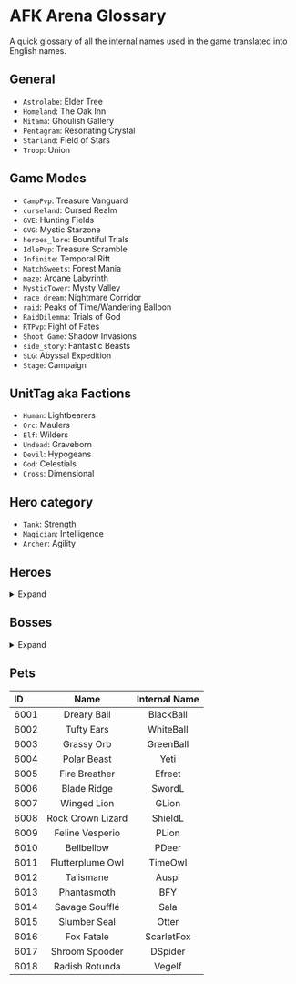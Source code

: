 # AFK Arena Glossary
A quick glossary of all the internal names used in the game translated into English names.

## General
- `Astrolabe`: Elder Tree
- `Homeland`: The Oak Inn
- `Mitama`: Ghoulish Gallery
- `Pentagram`: Resonating Crystal
- `Starland`: Field of Stars
- `Troop`: Union

## Game Modes
- `CampPvp`: Treasure Vanguard
- `curseland`: Cursed Realm
- `GVE`: Hunting Fields
- `GVG`: Mystic Starzone
- `heroes_lore`: Bountiful Trials
- `IdlePvp`: Treasure Scramble
- `Infinite`: Temporal Rift
- `MatchSweets`: Forest Mania
- `maze`: Arcane Labyrinth
- `MysticTower`: Mysty Valley
- `race_dream`: Nightmare Corridor
- `raid`: Peaks of Time/Wandering Balloon
- `RaidDilemma`: Trials of God
- `RTPvp`: Fight of Fates
- `Shoot Game`: Shadow Invasions
- `side_story`: Fantastic Beasts
- `SLG`: Abyssal Expedition
- `Stage`: Campaign

## UnitTag aka Factions
- `Human`: Lightbearers
- `Orc`: Maulers
- `Elf`: Wilders
- `Undead`: Graveborn
- `Devil`: Hypogeans
- `God`: Celestials
- `Cross`: Dimensional

## Hero category
- `Tank`: Strength
- `Magician`: Intelligence
- `Archer`: Agility

## Heroes
<details>
<summary>Expand</summary>

| ID  |       Name       | Internal Name  |
|:----|:----------------:|:--------------:|
| 1   |      Hogan       |    General     |
| 2   |       Ira        |       DR       |
| 3   |      Angelo      |      Bard      |
| 4   |     Estrilda     |     Uhlan      |
| 5   |      Nemora      |    Yeanling    |
| 6   |       Ogi        |     Titan      |
| 7   |      Arden       |    OakSage     |
| 8   |       Niru       |     newNEC     |
| 9   |      Brutus      |    LionJugg    |
| 10  |      Morvus      |   Musketeer    |
| 11  |     Ankhira      |   newSpider    |
| 12  |      Golus       |     newCW      |
| 13  |      Mirael      |    newLina     |
| 14  |       Kaz        |  CatAssassin   |
| 15  |     Silvina      | SilverAssassin |
| 16  |       Lyca       |     newPOM     |
| 17  |     Steixius     |     UDTank     |
| 18  |      Merek       |  HumanPriest   |
| 19  |      Dreaf       |     Treant     |
| 20  |     Belinda      |     Priest     |
| 21  |      Sezis       |    UDSword     |
| 22  |      Ulric       |  HumanTrident  |
| 23  |      Saveas      |     Huskar     |
| 24  |      Vedan       |     nFlood     |
| 25  |     Grezhul      |       DK       |
| 26  |      Khasos      |     Troll      |
| 27  |     Shemira      |      nDP       |
| 28  |       Tasi       |      Puck      |
| 29  |    Bloodsnarl    | OrcJackalTank  |
| 30  |      Eletha      |   ElfLancer    |
| 31  |     Arkadios     |  OrcBatmaster  |
| 32  |      Thoran      |      SNK       |
| 33  |     Isabella     |     Wizard     |
| 34  |      Raine       |      nBH       |
| 35  |       Vurk       |     Mouse      |
| 36  |      Numisu      |       WD       |
| 37  |      Fawkes      |  DevilHunter   |
| 38  |      Skreg       |      Mag       |
| 39  |       Nara       |     Pudge      |
| 40  |       弹弓射手       |    Catapult    |
| 41  |      Ferael      |   BoneArcher   |
| 42  |      Ulmus       |       TD       |
| 43  |      Warek       |      Bear      |
| 44  |      Lucius      |       OK       |
| 45  |      Thane       |  SwordMaster   |
| 46  |      Seirus      |       TH       |
| 47  |     Antandra     |    Valkyrie    |
| 48  |      Eironn      |    ElfSaber    |
| 49  |      Baden       |   GhostSaber   |
| 50  |     Hendrik      |       GK       |
| 51  |      Safiya      |      NOD       |
| 52  |      Rowan       |    Merchant    |
| 54  |     Satrana      |  FoxMagician   |
| 55  |     Athalia      |      GodA      |
| 56  |      Ezizh       |      Bane      |
| 57  |      Gorvo       |     Turtle     |
| 58  |     Kelthur      |    Revenger    |
| 59  |      Mehira      |      LUST      |
| 60  |     Gwyneth      |    Longbow     |
| 61  |     Rosaline     |      Maid      |
| 62  | Elijah & Lailah  |     TwinsB     |
| 63  |      Silas       |      UDD       |
| 64  |     Zolrath      |       DT       |
| 65  |      Lorsan      |  BunnyMaster   |
| 66  |     Cecilia      |  NunAssassin   |
| 67  |       Oden       |     Mystic     |
| 68  |      Rigby       |      Wino      |
| 69  |     Orthros      |     TimeG      |
| 70  |      Tidus       |      Wolf      |
| 71  |      Izold       |   SciMonster   |
| 72  |      Oscar       |  HouseKeeper   |
| 73  |      Talene      |    Phoenix     |
| 74  |      Saurus      |     Lizard     |
| 75  |     Nakoruru     |    Nakoruru    |
| 76  |     Khazard      |      IceD      |
| 77  |       Drez       |       OA       |
| 78  |      Arthur      |     Arthur     |
| 80  |      Solise      |       NT       |
| 83  |     Skriath      |    Wildkin     |
| 84  |     Wu Kong      |       MK       |
| 85  |      Mezoth      |      Fat       |
| 86  |       Ukyo       |      UKYO      |
| 87  |      Anoki       |   OrcLeader    |
| 88  |      Torne       |     Bones      |
| 89  |      Flora       |     Spring     |
| 90  |      Daimon      |      DKid      |
| 91  |     Theowyn      |    Phantom     |
| 92  |       Ezio       |      Ezio      |
| 93  |     Lucretia     |      THW       |
| 94  |      Pippa       |      SSR       |
| 95  | Prince of Persia |      POP       |
| 96  |     Zaphrael     |      Thor      |
| 97  |      Albedo      |     Yalbed     |
| 98  |  Ainz Ooal Gown  |      Anz       |
| 99  |      Mortas      |       GD       |
| 100 |      QUEEN       |       QN       |
| 101 |      JOKER       |       JK       |
| 102 |       Alna       |    WinterL     |
| 103 |       Kren       |   TechMouse    |
| 104 |      Respen      |    WindMan     |
| 105 |      Eluard      |     Clergy     |
| 106 |       Raku       |   TricRacoon   |
| 107 |      Peggy       |    Princess    |
| 108 |      Morael      |     AstroM     |
| 109 |      Desira      |     Siren      |
| 110 |      Walker      |     Gunner     |
| 111 |     Leofric      |    GentryD     |
| 112 |      Merlin      |     Merlin     |
| 113 |      Thali       |    CrazyFox    |
| 114 |      Titus       |     Golem      |
| 115 |     Hodgkin      |    Captain     |
| 116 |      Morrow      |   DevilMage    |
| 117 |      Zikis       |     LazyD      |
| 118 |      Granit      |     Stone      |
| 119 |     Leonardo     |      LDV       |
| 120 |      Mishka      |     BDruid     |
| 121 |      Haelus      |    Artisan     |
| 122 |     Treznor      |    CKnight     |
| 123 |      Thesku      |    SnakeMan    |
| 124 |      Talene      |    SPhoenix    |
| 125 |     Framton      |       FP       |
| 126 |      Astar       |     FlameE     |
| 127 |     Scarlet      |       BM       |
| 128 |     Melusina     |    Babayaga    |
| 129 |       Fane       |     Gaoler     |
| 130 |      Ezizh       |     SBane      |
| 131 |      Alaro       |     Scout      |
| 132 |      Audrae      |     AstroR     |
| 133 |       Oku        |  DruidMaster   |
| 134 |      Thane       |     WindSM     |
| 135 |     Vyloris      |     Hidan      |
| 136 |      Sonja       |     Sonia      |
| 137 |      Anasta      |   OrcMaster    |
| 138 |      Kalene      |     Karen      |
| 139 |      Brutus      |      SLK       |
| 140 |   Joan of Arc    |      JOA       |
| 141 |      Eorin       |      Alen      |
| 142 |      Tarnos      |    Patronus    |
| 143 |      Solise      |      WNT       |
| 144 |      Geralt      |      GOR       |
| 145 |     Yennefer     |      YNF       |
| 146 |  Canisa & Ruke   |    Chimera     |
| 147 |     Nevanthi     |     Flora      |
| 148 |      Baden       |      SBD       |
| 149 |      Salaki      |  CurseCarrier  |
| 150 |      Palmer      |     Bishop     |
| 151 |     Veithael     |      Mars      |
| 152 |      Mulan       |      HML       |
| 153 |     Belinda      |      HFP       |
| 154 |      Tamrus      |      TSL       |
| 155 |      Olgath      |      DOA       |
| 156 |      Edwin       |     Adwin      |
| 157 |     Maetria      |    BSparrow    |
| 158 |     Crassio      |    Slacker     |
| 159 |      Emilia      |      EMT       |
| 160 |       Rem        |       RM       |
| 161 |     Athalia      |  DivineBlade   |
| 162 |     Ginneas      |   HammerMan    |
| 163 |      Daemia      |     Summer     |
| 164 |     Trishea      |       SO       |
| 165 |      Safiya      |       SQ       |
| 166 |       Ivan       |       BC       |
| 167 |      Naroko      |      SWQ       |
| 168 |     Lucilla      |    Lucilla     |
| 169 |     Liberta      |    Liberta     |
| 170 |       Lyca       |    AstroPOM    |
| 171 |      Jerome      |    Admiral     |
| 172 |    Robin Hood    |     Robin      |
| 173 |     Shemira      |    Calypso     |
| 174 |   Lady Simona    |     Ringer     |
| 175 |     Lavatune     |     BassD      |
</details>

## Bosses
<details>
<summary>Expand</summary>

| ID   |         Name         |   Internal Name   |
|:-----|:--------------------:|:-----------------:|
| 1003 |         Kane         | BossDragonKnight  |
| 1004 |    Hypogean Mage     |    DevilWizard    |
| 1005 |    Hypogean Elite    |    UndeadTank     |
| 1006 |        Wrizz         |      Goblin       |
| 1007 |        Soren         |    SoulCalibur    |
| 1008 |        Fiend         |     DevilImp      |
| 1009 |   Hypogean Warrior   |    HammerDemon    |
| 1010 |   Hypogean Archer    |     BowDemon      |
| 1011 |        Soren         | SoulCaliburNormal |
| 1012 |    Demonic Nemora    |   DarkYeanling    |
| 1013 |        Arden         |    BossOakSage    |
| 1014 |  Dwarven Bombardier  |      DwarfE       |
| 1015 |  Dwarven Pulverizer  |      DwarfS       |
| 1016 |     Ice Shemira      |      BossDQ       |
| 1017 |    Burning Brute     |      BossYM       |
| 1018 |    Demonic Nemora    |   DarkYeanling    |
| 1019 |     Ice Shemira      |      BossDQ       |
| 1020 |         Kane         | BossDragonKnight  |
| 1021 |    Burning Brute     |      BossYM       |
| 1022 |        Arden         |   WBossOakSage    |
| 1023 |       Azmonath       |      BossDM       |
| 1024 |       Gouldos        |    BossCthulhu    |
| 1025 |         Idre         |    BossMystic     |
| 1026 |        Albedo        |      Yalbed       |
| 1027 |    Ainz Ooal Gown    |        Anz        |
| 1028 |       Shemira        |     nDP_skin      |
| 1029 |         Niru         |    newNEC_skin    |
| 1030 |        Daimon        |     DKid_skin     |
| 1031 |        Adrax         |     BossHGMN      |
| 1032 |        Adrax         |      BossHGM      |
| 1033 |         Idre         |    BossMystic     |
| 1034 |        Ezizh         |     BossBane      |
| 1035 |        Safiya        |        NOD        |
| 1036 |        Gorvo         |      Turtle       |
| 1037 |         Vurk         |       Mouse       |
| 1038 |       Hendrik        |        GK         |
| 1039 |         Lyca         |      newPOM       |
| 1040 |       Belinda        |      Priest       |
| 1041 |       Khazard        |       IceD        |
| 1042 |       Zaphrael       |       Thor        |
| 1043 |       Gouldos        |    BossCthulhu    |
| 1044 |     The Balancer     |      BossBA       |
| 1045 |        Eluard        |      Clergy       |
| 1046 |        Morael        |      AstroM       |
| 1047 |        Desira        |       Siren       |
| 1048 |   Arbiter of Chaos   |      BossROG      |
| 1049 |   Arbiter of Chaos   |      BossROG      |
| 1050 |   Arbiter of Chaos   |      BossROG      |
| 1051 |   Arbiter of Chaos   |      BossROG      |
| 1052 |   Arbiter of Chaos   |      BossROG      |
| 1053 |        Solise        |        NT         |
| 1054 |        Respen        |      WindMan      |
| 1055 |       Isabella       |      Wizard       |
| 1056 |       Shemira        |     nDP_skin      |
| 1057 |         Niru         |    newNEC_skin    |
| 1058 |        Daimon        |     DKid_skin     |
| 1059 |         Alna         |      WinterL      |
| 1060 |        Oleus         |     BossPreyS     |
| 1061 |        Oleus         |     BossPreyB     |
| 1062 |        Wrizz         |    GoblinFeast    |
| 1063 |        Thane         |    SwordMaster    |
| 1064 |       Hendrik        |        GK         |
| 1065 |       Estrilda       |       Uhlan       |
| 1066 |        Walker        |      Gunner       |
| 1067 |        Dalax         |    BossDragonS    |
| 1068 |        Dalax         |    BossDragonB    |
| 1069 |        Ferael        |    BoneArcher     |
| 1070 |        Izold         |    SciMonster     |
| 1071 |        Torne         |       Bones       |
| 1072 |         Fane         |      Gaoler       |
| 1073 |        Mezoth        |        Fat        |
| 1074 |        Marsha        |     BossWorm      |
| 1075 |    Dune Destroyer    |    BossLionAct    |
| 1076 |         Oku          |    DruidMaster    |
| 1077 |       Hodgkin        |      Captain      |
| 1078 |    Dune Destroyer    |    BossLionAct    |
| 1079 |       Hodgkin        |      Captain      |
| 1080 |        Torne         |       Bones       |
| 1081 |         Nara         |       Pudge       |
| 1082 |        Desira        |       Siren       |
| 1083 |   Swamp Corruptor    |    BossSBDAct     |
| 1084 |        Adrax         |     BossHGMN      |
| 1085 |        Adrax         |      BossHGM      |
| 1086 |        Khasos        |       Troll       |
| 1087 |        Morael        |      AstroM       |
| 1088 |       Hodgkin        |      Captain      |
| 1089 |        Morrow        |     DevilMage     |
| 1090 |       Framton        |        FP         |
| 1091 |        Granit        |       Stone       |
| 1092 |   Raven Whisperer    |     DarkCrow      |
| 1093 |   Raven Whisperer    |     DarkCrow      |
| 1094 |   Raven Whisperer    |     DarkCrow      |
| 1095 |   Raven Whisperer    |     DarkCrow      |
| 1096 |   Raven Whisperer    |     DarkCrow      |
| 1097 |       Wreathz        |    GoblinFeast    |
| 1098 | Fortune Firecrackers |   BossFireWorks   |
| 1099 |    Lioness Guard     |  BossFStoneLion   |
| 1100 |      Lion Guard      |  BossMStoneLion   |
| 1101 |       Isabella       |      Wizard       |
| 1102 |        Safiya        |        NOD        |
| 1103 |        Rigby         |       Wino        |
| 1104 |        Ulmus         |        TD         |
| 1105 |      Clawlossus      |     BossCrab      |
| 1106 |       Theowyn        |      Phantom      |
| 1107 |       Framton        |        FP         |
| 1108 |       Khazard        |       IceD        |
| 1109 |    Demonic Nemora    |   DarkYeanling    |
| 1110 |     Ice Shemira      |      BossDQ       |
| 1111 |         Kane         | BossDragonKnight  |
| 1112 |    Burning Brute     |      BossYM       |
| 1113 |         Idre         |    BossMystic     |
| 1114 |    Dune Destroyer    |    BossLionAct    |
| 1115 |   The Fire Daemon    |      BOSSMD       |
| 1116 |        Thesku        |     SnakeMan      |
| 1117 |       Treznor        |      CKnight      |
| 1118 |        Sonja         |       Sonia       |
| 1119 |        Mezoth        |        Fat        |
| 1120 |    Burning Brute     |      BossYM       |
| 1121 |        Arden         |   WBossOakSage    |
| 1122 |      Duskwailer      |     BossBride     |
| 1123 |     Mask Curator     |   BossNightmare   |
| 1124 |      Soul Hound      |   BossDevilDog    |
| 1125 |    Demonic Puppet    |     RBossDoll     |
| 1126 |        Ezizh         |       SBane       |
| 1127 |   The Light Martyr   |  RBossIronMaiden  |
| 1128 |     Sky Serpent      |    BossMoonkin    |
| 1130 |         Fane         |      Gaoler       |
| 1131 |        Gorvo         |    Turtle..cha    |
| 1132 |        Morrow        |     DevilMage     |
| 1133 |        Dreaf         |      Treant       |
| 1134 |        Dalax         |    BossDragonS    |
| 1135 |        Dalax         |    BossDragonB    |
| 1136 |   Swamp Corruptor    |    BossSBDAct     |
| 1137 |        Marsha        |     BossWorm      |
| 1138 |     Mirror Demon     |    BossMirror     |
| 1139 |     Mirror Demon     |    BossMirror     |
| 1140 |        Marsha        |     BossWorm      |
| 1141 |    Raging Cannon     |    BossCannon     |
| 1142 |        Respen        |      WindMan      |
| 1143 |       Skriath        |      Wildkin      |
| 1144 |       Zaphrael       |       Thor        |
| 1145 |        Ezizh         |       SBane       |
| 1146 |      Soul Hound      |   BossDevilDog    |
| 1147 |        Arden         |   WBossOakSage    |
</details>

## Pets
| ID   |       Name        | Internal Name |
|:-----|:-----------------:|:-------------:|
| 6001 |    Dreary Ball    |   BlackBall   |
| 6002 |    Tufty Ears     |   WhiteBall   |
| 6003 |    Grassy Orb     |   GreenBall   |
| 6004 |    Polar Beast    |     Yeti      |
| 6005 |   Fire Breather   |    Efreet     |
| 6006 |    Blade Ridge    |    SwordL     |
| 6007 |    Winged Lion    |     GLion     |
| 6008 | Rock Crown Lizard |    ShieldL    |
| 6009 |  Feline Vesperio  |     PLion     |
| 6010 |    Bellbellow     |     PDeer     |
| 6011 | Flutterplume Owl  |    TimeOwl    |
| 6012 |     Talismane     |     Auspi     |
| 6013 |    Phantasmoth    |      BFY      |
| 6014 |  Savage Soufflé   |     Sala      |
| 6015 |   Slumber Seal    |     Otter     |
| 6016 |    Fox Fatale     |  ScarletFox   |
| 6017 |  Shroom Spooder   |    DSpider    |
| 6018 |  Radish Rotunda   |    Vegelf     |
